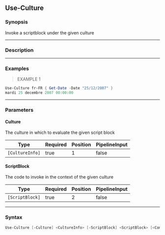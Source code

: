 Use-Culture
-----------

### Synopsis
Invoke a scriptblock under the given culture

---

### Description

---

### Examples
> EXAMPLE 1

```PowerShell
Use-Culture fr-FR { Get-Date -Date "25/12/2007" }
mardi 25 decembre 2007 00:00:00
```

---

### Parameters
#### **Culture**
The culture in which to evaluate the given script block

|Type           |Required|Position|PipelineInput|
|---------------|--------|--------|-------------|
|`[CultureInfo]`|true    |1       |false        |

#### **ScriptBlock**
The code to invoke in the context of the given culture

|Type           |Required|Position|PipelineInput|
|---------------|--------|--------|-------------|
|`[ScriptBlock]`|true    |2       |false        |

---

### Syntax
```PowerShell
Use-Culture [-Culture] <CultureInfo> [-ScriptBlock] <ScriptBlock> [<CommonParameters>]
```
